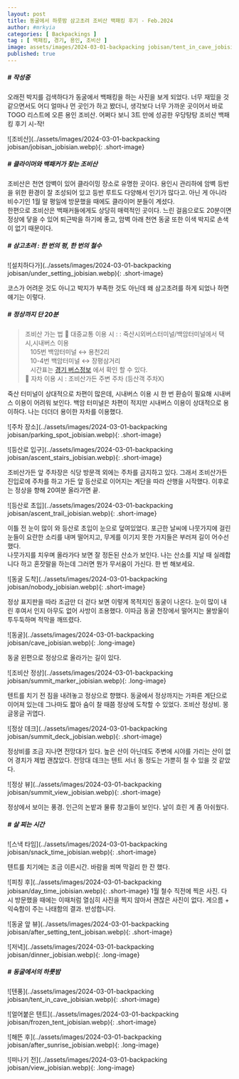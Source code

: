 ```yaml
---
layout: post
title: 동굴에서 하룻밤 삼고초려 조비산 백패킹 후기 - Feb.2024
author: #mrkyia
categories: [ Backpackings ]
tag : [ 백패킹, 경기, 용인, 조비산 ]
image: assets/images/2024-03-01-backpacking jobisan/tent_in_cave_jobisian.webp
published: true
---
```

##### # 작성중

오래전 박지를 검색하다가 동굴에서 백패킹을 하는 사진을 보게 되었다. 너무 재밌을 것 같으면서도 어디 얼마나 먼 곳인가 하고 봤더니, 생각보다 너무 가까운 곳이어서 바로 TOGO 리스트에 오른 용인 조비산. 어쩌다 보니 3트 만에 성공한 우당탕탕 조비산 백패킹 후기 시-작!
  
![조비산](../assets/images/2024-03-01-backpacking jobisan/jobisan_jobisian.webp){: .short-image}  

##### # 클라이머와 백패커가 찾는 조비산
  
조비산은 천연 암벽이 있어 클라이밍 장소로 유명한 곳이다.  용인시 관리하에 암벽 등반을 위한 환경이 잘 조성되어 있고 등반 루트도 다양해서 인기가 많다고. 아닌 게 아니라 비수기인 1월 말 평일에 방문했을 때에도 클라이머 분들이 계셨다.  
한편으로 조비산은 백패커들에게도 상당히 매력적인 곳이다. 느린 걸음으로도 20분이면 정상에 닿을 수 있어 퇴근박을 하기에 좋고, 암벽 아래 천연 동굴 또한 이색 박지로 손색이 없기 때문이다.  

##### # 삼고초려 : 한 번의 펑, 한 번의 철수
  
![설치하다가](../assets/images/2024-03-01-backpacking jobisan/under_setting_jobisian.webp){: .short-image}
  
코스가 어려운 것도 아니고 박지가 부족한 것도 아닌데 왜 삼고초려를 하게 되었나 하면 얘기는 이렇다.

##### # 정상까지 단 20분

> 조비산 가는 법
> 🚌 대중교통 이용 시 : : 죽산시외버스터미널/백암터미널에서 택시,시내버스 이용  
> &nbsp;&nbsp;&nbsp;105번 백암터미널 ↔ 용천2리  
> &nbsp;&nbsp;&nbsp;10-4번 백암터미널 ↔ 장평삼거리  
> &nbsp;&nbsp;&nbsp;시간표는 <a href="https://www.gbis.go.kr/"> 경기 버스정보</a> 에서 확인 할 수 있다.    
> 🚗 자차 이용 시 : 조비산가든 주변 주차 (등산객 주차X)  
  
죽산 터미널이 상대적으로 차편이 많은데, 시내버스 이용 시 한 번 환승이 필요해 시내버스 이용이 어려워 보인다. 백암 터미널은 차편이 적지만 시내버스 이용이 상대적으로 용이하다. 나는 더더더 용이한 자차를 이용했다.  
  
![주차 장소](../assets/images/2024-03-01-backpacking jobisan/parking_spot_jobisian.webp){: .short-image}
  
![등산로 입구](../assets/images/2024-03-01-backpacking jobisan/ascent_stairs_jobisian.webp){: .short-image}
  
조비산가든 앞 주차장은 식당 방문객 외에는 주차를 금지하고 있다. 그래서 조비산가든 진입로에 주차를 하고 가든 앞 등산로로 이어지는 계단을 따라 산행을 시작했다. 이후로는 정상을 향해 20여분 올라가면 끝.  
  
![등산로 초입](../assets/images/2024-03-01-backpacking jobisan/ascent_trail_jobisian.webp){: .short-image} 
  
이틀 전 눈이 많이 와 등산로 초입이 눈으로 덮여있었다. 포근한 날씨에 나뭇가지에 걸린 눈들이 요란한 소리를 내며 떨어지고, 무게를 이기지 못한 가지들은 부러져 길이 어수선했다.  
나뭇가지를 치우며 올라가다 보면 잘 정돈된 산소가 보인다. 나는 산소를 지날 때 실례합니다 하고 혼잣말을 하는데 그러면 뭔가 무서움이 가신다. 한 번 해보세요.  
  
![동굴 도착](../assets/images/2024-03-01-backpacking jobisan/nobody_jobisian.webp){: .short-image} 
  
정상 표지판을 따라 조금만 더 걷다 보면 이렇게 목적지인 동굴이 나온다. 눈이 많이 내린 후여서 인지 아무도 없어 사방이 조용했다. 이따금 동굴 천장에서 떨어지는 물방울이 투두둑하며 적막을 깨뜨렸다.    
  
![동굴](../assets/images/2024-03-01-backpacking jobisan/cave_jobisian.webp){: .long-image} 
  
동굴 왼편으로 정상으로 올라가는 길이 있다.  
  
![조비산 정상](../assets/images/2024-03-01-backpacking jobisan/summit_marker_jobisian.webp){: .long-image}
  
텐트를 치기 전 짐을 내려놓고 정상으로 향했다. 동굴에서 정상까지는 가파른 계단으로 이어져 있는데 그나마도 짧아 숨이 찰 때쯤 정상에 도착할 수 있었다. 조비산 정상비. 몽글몽글 귀엽다.  
    
![정상 데크](../assets/images/2024-03-01-backpacking jobisan/summit_deck_jobisian.webp){: .short-image} 
  
정상비를 조금 지나면 전망대가 있다. 높은 산이 아닌데도 주변에 시야를 가리는 산이 없어 경치가 제법 괜찮았다. 전망대 데크는 텐트 서너 동 정도는 가뿐히 칠 수 있을 것 같았다.  
  
![정상 뷰](../assets/images/2024-03-01-backpacking jobisan/summit_view_jobisian.webp){: .short-image} 
  
정상에서 보이는 풍경. 인근의 논밭과 물류 창고들이 보인다. 날이 흐린 게 좀 아쉬웠다.  
  
##### # 살 찌는 시간  
  
![스낵 타임](../assets/images/2024-03-01-backpacking jobisan/snack_time_jobisian.webp){: .short-image} 
  
텐트를 치기에는 조금 이른시간. 바람을 쐬며 막걸리 한 잔 했다. 

![피칭 후](../assets/images/2024-03-01-backpacking jobisan/day_time_jobisian.webp){: .short-image} 
1월 철수 직전에 찍은 사진. 다시 방문했을 때에는 이때처럼 열심히 사진을 찍지 않아서 괜찮은 사진이 없다. 게으름 + 익숙함이 주는 나태함의 결과. 반성합니다.  

![동굴 앞 뷰](../assets/images/2024-03-01-backpacking jobisan/after_setting_tent_jobisan.webp){: .short-image} 

![저녁](../assets/images/2024-03-01-backpacking jobisan/dinner_jobisian.webp){: .long-image}

##### # 동굴에서의 하룻밤
![텐풍](../assets/images/2024-03-01-backpacking jobisan/tent_in_cave_jobisian.webp){: .short-image}

![얼어붙은 텐트](../assets/images/2024-03-01-backpacking jobisan/frozen_tent_jobisian.webp){: .short-image} 

![해뜬 후](../assets/images/2024-03-01-backpacking jobisan/after_sunrise_jobisian.webp){: .long-image}
    
![떠나기 전](../assets/images/2024-03-01-backpacking jobisan/view_jobisian.webp){: .long-image}
    
